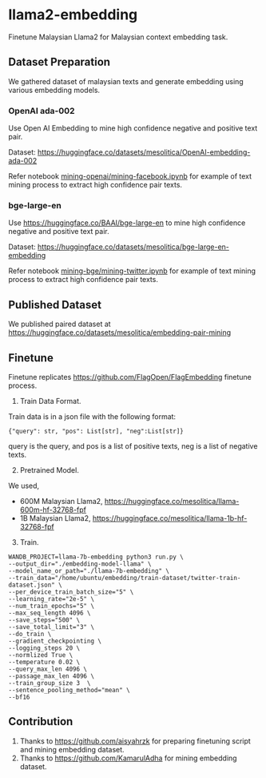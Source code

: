# llama2-embedding

Finetune Malaysian Llama2 for Malaysian context embedding task.

## Dataset Preparation

We gathered dataset of malaysian texts and generate embedding using various embedding models.

### OpenAI ada-002

Use Open AI Embedding to mine high confidence negative and positive text pair.

Dataset: https://huggingface.co/datasets/mesolitica/OpenAI-embedding-ada-002

Refer notebook [mining-openai/mining-facebook.ipynb](mining-openai/mining-facebook.ipynb) for example of text mining process to extract high confidence pair texts.

### bge-large-en

Use https://huggingface.co/BAAI/bge-large-en to mine high confidence negative and positive text pair.

Dataset: https://huggingface.co/datasets/mesolitica/bge-large-en-embedding

Refer notebook [mining-bge/mining-twitter.ipynb](mining-bge/mining-twitter.ipynb) for example of text mining process to extract high confidence pair texts.

## Published Dataset

We published paired dataset at https://huggingface.co/datasets/mesolitica/embedding-pair-mining

## Finetune

Finetune replicates https://github.com/FlagOpen/FlagEmbedding finetune process.

1. Train Data Format.

Train data is in a json file with the following format:

```
{"query": str, "pos": List[str], "neg":List[str]}
```

query is the query, and pos is a list of positive texts, neg is a list of negative texts.

2. Pretrained Model.

We used,

- 600M Malaysian Llama2, https://huggingface.co/mesolitica/llama-600m-hf-32768-fpf
- 1B Malaysian Llama2, https://huggingface.co/mesolitica/llama-1b-hf-32768-fpf

3. Train.

```
WANDB_PROJECT=llama-7b-embedding python3 run.py \
--output_dir="./embedding-model-llama" \
--model_name_or_path="./llama-7b-embedding" \
--train_data="/home/ubuntu/embedding/train-dataset/twitter-train-dataset.json" \
--per_device_train_batch_size="5" \
--learning_rate="2e-5" \
--num_train_epochs="5" \
--max_seq_length 4096 \
--save_steps="500" \
--save_total_limit="3" \
--do_train \
--gradient_checkpointing \
--logging_steps 20 \
--normlized True \
--temperature 0.02 \
--query_max_len 4096 \
--passage_max_len 4096 \
--train_group_size 3  \
--sentence_pooling_method="mean" \
--bf16
```

## Contribution

1. Thanks to https://github.com/aisyahrzk for preparing finetuning script and mining embedding dataset.
2. Thanks to https://github.com/KamarulAdha for mining embedding dataset.